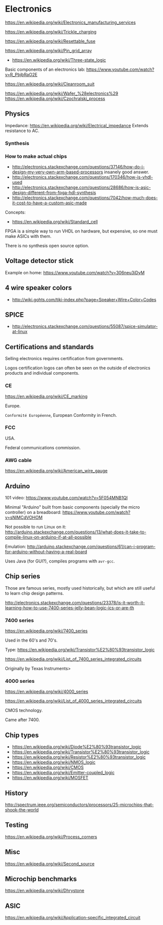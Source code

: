 # Electronics

<https://en.wikipedia.org/wiki/Electronics_manufacturing_services>

<https://en.wikipedia.org/wiki/Trickle_charging>

<https://en.wikipedia.org/wiki/Resettable_fuse>

<https://en.wikipedia.org/wiki/Pin_grid_array>

-   <https://en.wikipedia.org/wiki/Three-state_logic>

Basic components of an electronics lab: https://www.youtube.com/watch?v=R_PbjbRaO2E

<https://en.wikipedia.org/wiki/Cleanroom_suit>

<https://en.wikipedia.org/wiki/Wafer_%28electronics%29> <https://en.wikipedia.org/wiki/Czochralski_process>

## Physics

Impedance: <https://en.wikipedia.org/wiki/Electrical_impedance> Extends resistance to AC.

### Synthesis

### How to make actual chips

- <http://electronics.stackexchange.com/questions/37146/how-do-i-design-my-very-own-arm-based-processors> insanely good answer.
- <http://electronics.stackexchange.com/questions/170346/how-is-vhdl-used>
- <http://electronics.stackexchange.com/questions/28686/how-is-asic-design-different-from-fpga-hdl-synthesis>
- <http://electronics.stackexchange.com/questions/7042/how-much-does-it-cost-to-have-a-custom-asic-made>

Concepts:

- <https://en.wikipedia.org/wiki/Standard_cell>

FPGA is a simple way to run VHDL on hardware, but expensive, so one must make ASICs with them.

There is no synthesis open source option.

## Voltage detector stick

Example on home: <https://www.youtube.com/watch?v=306neu3iDyM>

## 4 wire speaker colors

- <http://wiki.gohts.com/tiki-index.php?page=Speaker+Wire+Color+Codes>

## SPICE

-   <http://electronics.stackexchange.com/questions/55087/spice-simulator-at-linux>

## Certifications and standards

Selling electronics requires certification from governments.

Logos certification logos can often be seen on the outside of electronics products and individual components. 

### CE

<https://en.wikipedia.org/wiki/CE_marking>

Europe.

`Conformité Européenne`, European Conformity in French.

### FCC

USA.

Federal communications commission.

### AWG cable

<https://en.wikipedia.org/wiki/American_wire_gauge>

## Arduino

101 video: https://www.youtube.com/watch?v=5F054MNB1QI

Minimal "Arduino" built from basic components (specially the micro controller) on a breadboard: <https://www.youtube.com/watch?v=sNIMCdVOHOM>

Not possible to run Linux on it: http://arduino.stackexchange.com/questions/13/what-does-it-take-to-compile-linux-on-arduino-if-at-all-possible

Emulation: http://arduino.stackexchange.com/questions/61/can-i-program-for-arduino-without-having-a-real-board

Uses Java (for GUI?), compiles programs with `avr-gcc`.

## Chip series

Those are famous series, mostly used historically, but which are still useful to learn chip design patterns.

http://electronics.stackexchange.com/questions/23378/is-it-worth-it-learning-how-to-use-7400-series-jelly-bean-logic-ics-or-are-th

### 7400 series

https://en.wikipedia.org/wiki/7400_series

Used in the 60's and 70's.

Type: <https://en.wikipedia.org/wiki/Transistor%E2%80%93transistor_logic>

<https://en.wikipedia.org/wiki/List_of_7400_series_integrated_circuits>

Originally by Texas Instruments>

### 4000 series

<https://en.wikipedia.org/wiki/4000_series>

<https://en.wikipedia.org/wiki/List_of_4000_series_integrated_circuits>

CMOS technology.

Came after 7400.

## Chip types

- <https://en.wikipedia.org/wiki/Diode%E2%80%93transistor_logic>
- <https://en.wikipedia.org/wiki/Transistor%E2%80%93transistor_logic>
- <https://en.wikipedia.org/wiki/Resistor%E2%80%93transistor_logic>
- <https://en.wikipedia.org/wiki/NMOS_logic>
- <https://en.wikipedia.org/wiki/CMOS>
- <https://en.wikipedia.org/wiki/Emitter-coupled_logic>
- <https://en.wikipedia.org/wiki/MOSFET>

## History

<http://spectrum.ieee.org/semiconductors/processors/25-microchips-that-shook-the-world>

## Testing

<https://en.wikipedia.org/wiki/Process_corners>

## Misc

<https://en.wikipedia.org/wiki/Second_source>

## Microchip benchmarks

<https://en.wikipedia.org/wiki/Dhrystone>

## ASIC

<https://en.wikipedia.org/wiki/Application-specific_integrated_circuit>
